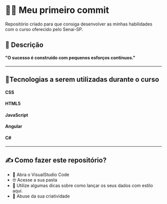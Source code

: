 # :man_student: Meu primeiro commit
Repositório criado para que consiga desenvolver as minhas habilidades com o curso oferecido pelo Senai-SP.

## :speech_balloon: Descrição
#### "O sucesso é construído com pequenos esforços contínuos."
---
## :space_invader:Tecnologias a serem utilizadas durante o curso
#### CSS
#### HTML5
#### JavaScript
#### Angular
#### C#
---
##  :writing_hand:	 Como fazer este repositório?
 
+ :monocle_face: Abra o VisualStudio Code
+ :nerd_face: Acesse a sua pasta
+ :exploding_head: Utilize algumas dicas sobre como lançar os seus dados com estilo aqui.
+ :rofl: Abuse da sua criatividade